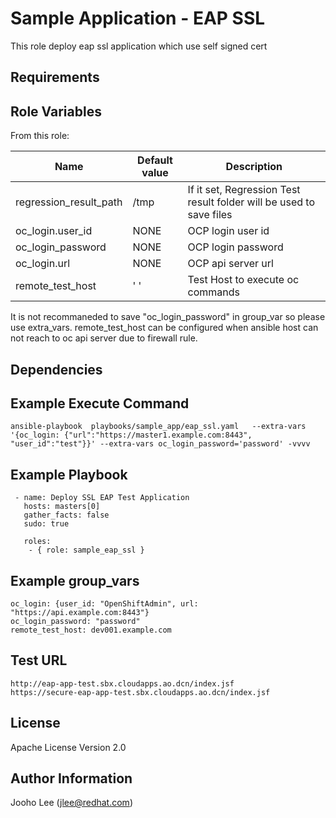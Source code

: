 Sample Application - EAP SSL
============

This role deploy eap ssl application which use self signed cert

Requirements
------------

Role Variables
--------------

From this role:

| Name                        | Default value                                 | Description                                                                 |
|-----------------------------|-----------------------------------------------|-----------------------------------------------------------------------------|
| regression_result_path      | /tmp                                          | If it set, Regression Test result folder will be used to save files         |
| oc_login.user_id            | NONE                                          | OCP login user id                                                           |
| oc_login_password           | NONE                                          | OCP login password                                                          |
| oc_login.url                | NONE                                          | OCP api server url                                                          |
| remote_test_host            | ' '                                           | Test Host to execute oc commands                                          |


It is not recommaneded to save "oc_login_password" in group_var so please use extra_vars.
remote_test_host can be configured when ansible host can not reach to oc api server due to firewall rule.

Dependencies
------------

Example Execute Command
-----------------------
```
ansible-playbook  playbooks/sample_app/eap_ssl.yaml   --extra-vars '{oc_login: {"url":"https://master1.example.com:8443", "user_id":"test"}}' --extra-vars oc_login_password='password' -vvvv
```

Example Playbook
----------------

```
 - name: Deploy SSL EAP Test Application
   hosts: masters[0]
   gather_facts: false
   sudo: true

   roles:
    - { role: sample_eap_ssl }

```

Example group_vars
------------------
```
oc_login: {user_id: "OpenShiftAdmin", url: "https://api.example.com:8443"}
oc_login_password: "password"
remote_test_host: dev001.example.com
```
Test URL
--------
```
http://eap-app-test.sbx.cloudapps.ao.dcn/index.jsf
https://secure-eap-app-test.sbx.cloudapps.ao.dcn/index.jsf
```
License
-------

Apache License Version 2.0

Author Information
------------------

Jooho Lee (jlee@redhat.com)
